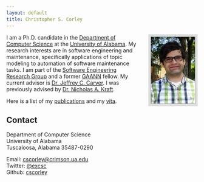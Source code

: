 ```yaml
---
layout: default
title: Christopher S. Corley
---
```


<img style="border: 6px solid #ddd; height: 175px; float: right; padding: 1px; background: #aaa; margin-left: 20px;"
    src="/images/cscorley.jpg"
    title="Chris"
    alt="Picture of Christopher"/>

I am a Ph.D. candidate in the [Department of Computer Science](http://cs.ua.edu/)
at the [University of Alabama](http://www.ua.edu/).
My research interests are in software engineering and maintenance,
specifically applications of topic modeling to automation of software
maintenance tasks.
I am part of the [Software Engineering Research Group](http://se.cs.ua.edu/)
and a former [GAANN](http://gaann.cs.ua.edu/) fellow.
My current advisor is [Dr. Jeffrey C. Carver](http://carver.cs.ua.edu/).
I was previously advised by [Dr. Nicholas A. Kraft](http://nkraft.cs.ua.edu/).

Here is a list of my [publications](/publications)
and my [vita](/cscorley_cv.pdf).


Contact
-------
Department of Computer Science<br />
University of Alabama<br />
Tuscaloosa, Alabama 35487-0290<br />

Email: <span class="mail">[cscorley@crimson.ua.edu](mailto:cscorley@crimson.ua.edu)</span><br />
Twitter: [@excsc](http://twitter.com/excsc)<br />
Github: [cscorley](http://github.com/cscorley)

